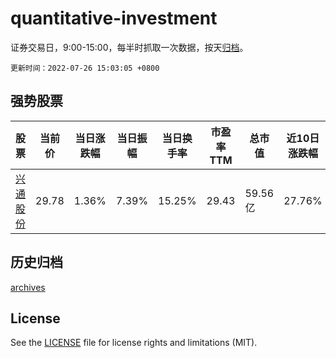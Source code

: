 # quantitative-investment

证券交易日，9:00-15:00，每半时抓取一次数据，按天[归档](archives)。

`更新时间：2022-07-26 15:03:05 +0800`

## 强势股票

|股票|当前价|当日涨跌幅|当日振幅|当日换手率|市盈率TTM|总市值|近10日涨跌幅|
|----|----|----|----|----|----|----|----|
|[兴通股份](https://xueqiu.com/S/SH603209)|29.78|1.36%|7.39%|15.25%|29.43|59.56亿|27.76%|

## 历史归档

[archives](archives)

## License

See the [LICENSE](LICENSE) file for license rights and limitations (MIT).